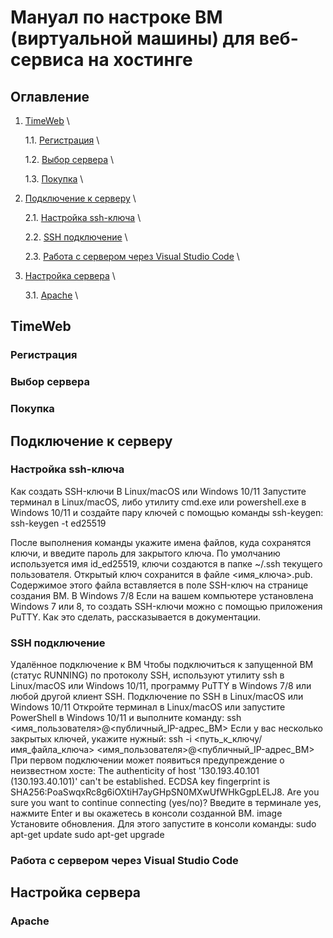 # Мануал по настроке ВМ (виртуальной машины) для веб-сервиса на хостинге

## Оглавление

1. [TimeWeb](#TimeWeb) \

   1.1. [Регистрация](#регистрация) \

   1.2. [Выбор сервера](#выбор-сервера) \

   1.3. [Покупка](#покупка) \

2. [Подключение к серверу](#подключение-к-серверу) \

   2.1. [Настройка ssh-ключа](#настройка-ssh) \

   2.2. [SSH подключение](#ssh-подключение) \

   2.3. [Работа с сервером через Visual Studio Code](#работа-с-сервером-через-VSC) \

3. [Настройка сервера](#настройка-сервера) \

   3.1. [Apache](#apache) \

<h2 id="TimeWeb">TimeWeb</h2>

<h3 id="регистрация">Регистрация</h3>
<h3 id="выбор-сервера">Выбор сервера</h3>
<h3 id="покупка">Покупка</h3>

<h2 id="подключение-к-серверу">Подключение к серверу</h2>

<h3 id="настройка-ssh">Настройка ssh-ключа</h3>
Как создать SSH-ключи
В Linux/macOS или Windows 10/11
Запустите терминал в Linux/macOS, либо утилиту cmd.exe или powershell.exe в Windows 10/11 и создайте пару ключей с помощью команды ssh-keygen:
 ssh-keygen -t ed25519
  
После выполнения команды укажите имена файлов, куда сохранятся ключи, и введите пароль для закрытого ключа. По умолчанию используется имя id_ed25519, ключи создаются в папке ~/.ssh текущего пользователя.
 Открытый ключ сохранится в файле <имя_ключа>.pub. Содержимое этого файла вставляется в поле SSH-ключ на странице создания ВМ. 
В Windows 7/8
Если на вашем компьютере установлена Windows 7 или 8, то создать SSH-ключи можно с помощью приложения PuTTY. Как это сделать, рассказывается в документации.
<h3 id="ssh-подключение">SSH подключение</h3>
Удалённое подключение к ВМ
Чтобы подключиться к запущенной ВМ (статус RUNNING) по протоколу SSH, используют утилиту ssh в Linux/macOS или Windows 10/11, программу PuTTY в Windows 7/8 или любой другой клиент SSH. 
Подключение по SSH в Linux/macOS или Windows 10/11
Откройте терминал в Linux/macOS или запустите PowerShell в Windows 10/11 и выполните команду:
ssh <имя_пользователя>@<публичный_IP-адрес_ВМ> 
Если у вас несколько закрытых ключей, укажите нужный:
ssh -i <путь_к_ключу/имя_файла_ключа> <имя_пользователя>@<публичный_IP-адрес_ВМ> 
При первом подключении может появиться предупреждение о неизвестном хосте:
The authenticity of host '130.193.40.101 (130.193.40.101)' can't be established.
ECDSA key fingerprint is SHA256:PoaSwqxRc8g6iOXtiH7ayGHpSN0MXwUfWHkGgpLELJ8.
Are you sure you want to continue connecting (yes/no)? 
Введите в терминале yes, нажмите Enter и вы окажетесь в консоли созданной ВМ.
image
Установите обновления. Для этого запустите в консоли команды:
sudo apt-get update
sudo apt-get upgrade 
<h3 id="работа-с-сервером-через-VSC">Работа с сервером через Visual Studio Code</h3>

<h2 id="настройка-сервера">Настройка сервера</h2>

<h3 id="apache">Apache</h3>


